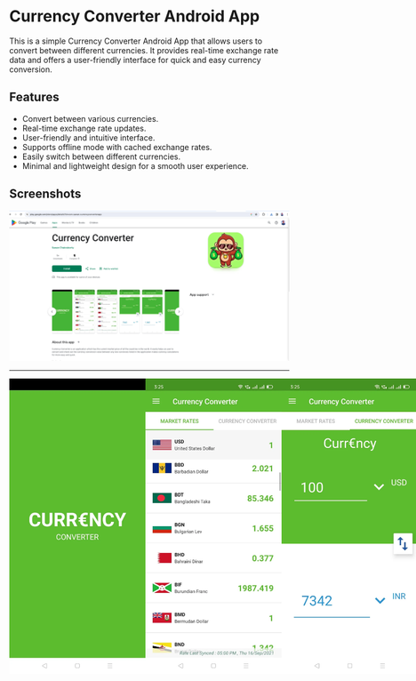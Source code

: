 # Currency Converter Android App

This is a simple Currency Converter Android App that allows users to convert between different currencies. It provides real-time exchange rate data and offers a user-friendly interface for quick and easy currency conversion.

## Features

- Convert between various currencies.
- Real-time exchange rate updates.
- User-friendly and intuitive interface.
- Supports offline mode with cached exchange rates.
- Easily switch between different currencies.
- Minimal and lightweight design for a smooth user experience.

## Screenshots

![alt text](https://github.com/sawanch/CurrencyConverterApp/blob/main/CC-1.png?raw=true)
***
<div style="display: flex; justify-content: space-between;">
    <img src="https://github.com/sawanch/CurrencyConverterApp/blob/main/CC-2.png?raw=true" width="300" height="532" alt="alt text">
    <img src="https://github.com/sawanch/CurrencyConverterApp/blob/main/CC-3.png?raw=true" width="300" height="532" alt="alt text">
    <img src="https://github.com/sawanch/CurrencyConverterApp/blob/main/CC-4.png?raw=true" width="300" height="532" alt="alt text">
</div>
